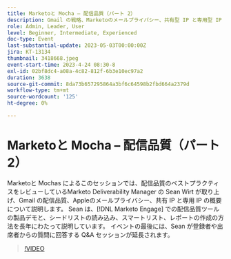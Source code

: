 ```yaml
---
title: Marketoと Mocha – 配信品質（パート 2）
description: Gmail の戦略、Marketoのメールプライバシー、共有型 IP と専用型 IP の比較、Marketo Engageの配信品質ツール、シードリスト、スマートリスト、レポートの詳細なデモなど、Apple配信品質マネージャーの Sean Wirt を使用したメール配信のベストプラクティスについて説明します。
role: Admin, Leader, User
level: Beginner, Intermediate, Experienced
doc-type: Event
last-substantial-update: 2023-05-03T00:00:00Z
jira: KT-13134
thumbnail: 3418668.jpeg
event-start-time: 2023-4-24 08:30-8
exl-id: 02bf8dc4-a08a-4c82-812f-6b3e10ec97a2
duration: 3638
source-git-commit: 8da73b657295864a3bf6c64598b2fbd664a2379d
workflow-type: tm+mt
source-wordcount: '125'
ht-degree: 0%

---
```


# Marketoと Mocha – 配信品質（パート 2）

Marketoと Mochas によるこのセッションでは、配信品質のベストプラクティスをレビューしているMarketo Deliverability Manager の Sean Wirt が取り上げ、Gmail の配信品質、Appleのメールプライバシー、共有 IP と専用 IP の概要について説明します。 Sean は、[!DNL Marketo Engage] での配信品質ツールの製品デモと、シードリストの読み込み、スマートリスト、レポートの作成の方法を長年にわたって説明しています。 イベントの最後には、Sean が登録者や出席者からの質問に回答する Q&amp;A セッションが延長されます。

>[!VIDEO](https://video.tv.adobe.com/v/3418668/?learn=on)
